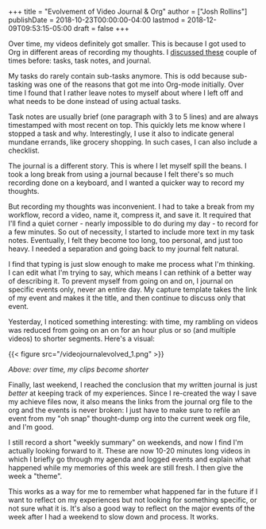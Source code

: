 +++
title = "Evolvement of Video Journal & Org"
author = ["Josh Rollins"]
publishDate = 2018-10-23T00:00:00-04:00
lastmod = 2018-12-09T09:53:15-05:00
draft = false
+++

Over time, my videos definitely got smaller. This is because I got used to Org in different areas of recording my thoughts. I [discussed these](https://jarss.github.io/TAONAW/blog/org-update/) couple of times before: tasks, task notes, and journal.

<!--more-->

My tasks do rarely contain sub-tasks anymore. This is odd because sub-tasking was one of the reasons that got me into Org-mode initially. Over time I found that I rather leave notes to myself about where I left off and what needs to be done instead of using actual tasks.

Task notes are usually brief (one paragraph with 3 to 5 lines) and are always timestamped with most recent on top. This quickly lets me know where I stopped a task and why. Interestingly, I use it also to indicate general mundane errands, like grocery shopping. In such cases, I can also include a checklist.

The journal is a different story. This is where I let myself spill the beans. I took a long break from using a journal because I felt there's so much recording done on a keyboard, and I wanted a quicker way to record my thoughts.

But recording my thoughts was inconvenient. I had to take a break from my workflow, record a video, name it, compress it, and save it. It required that I'll find a quiet corner - nearly impossible to do during my day - to record for a few minutes. So out of necessity, I started to include more text in my task notes. Eventually, I felt they become too long, too personal, and just too heavy. I needed a separation and going back to my journal felt natural.

I find that typing is just slow enough to make me process what I'm thinking. I can edit what I'm trying to say, which means I can rethink of a better way of describing it. To prevent myself from going on and on, I journal on specific events only, never an entire day. My capture template takes the link of my event and makes it the title, and then continue to discuss only that event.

Yesterday, I noticed something interesting: with time, my rambling on videos was reduced from going on an on for an hour plus or so (and multiple videos) to shorter segments. Here's a visual:

{{< figure src="/videojournalevolved_1.png" >}}

_Above: over time, my clips become shorter_

Finally, last weekend, I reached the conclusion that my written journal is just _better_ at keeping track of my experiences. Since I re-created the way I save my achieve files now, it also means the links from the journal org file to the org and the events is never broken: I just have to make sure to refile an event from my "oh snap" thought-dump org into the current week org file, and I'm good.

I still record a short "weekly summary" on weekends, and now I find I'm actually looking forward to it. These are now 10-20 minutes long videos in which I briefly go through my agenda and logged events and explain what happened while my memories of this week are still fresh. I then give the week a "theme".

This works as a way for me to remember what happened far in the future if I want to reflect on my experiences but not looking for something specific, or not sure what it is. It's also a good way to reflect on the major events of the week after I had a weekend to slow down and process. It works.